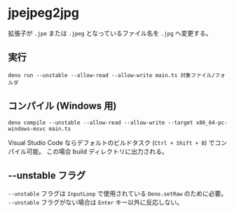 # jpejpeg2jpg

拡張子が `.jpe` または `.jpeg` となっているファイル名を `.jpg` へ変更する。

## 実行

    deno run --unstable --allow-read --allow-write main.ts 対象ファイル/フォルダ

## コンパイル (Windows 用)

    deno compile --unstable --allow-read --allow-write --target x86_64-pc-windows-msvc main.ts

Visual Studio Code ならデフォルトのビルドタスク
(`Ctrl + Shift + B`) でコンパイル可能。
この場合 build ディレクトリに出力される。

## --unstable フラグ

`--unstable` フラグは `InputLoop` で使用されている `Deno.setRaw` のために必要。
`--unstable` フラグがない場合は `Enter` キー以外に反応しない。
